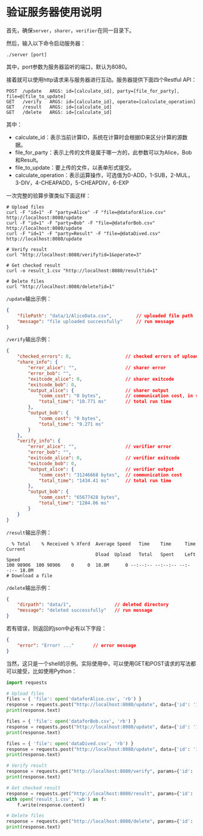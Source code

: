 # 验证服务器使用说明

首先，确保`server`，`sharer`，`verifier`在同一目录下。

然后，输入以下命令启动服务器：
```shell
./server [port]
```
其中，port参数为服务器监听的端口，默认为8080。

接着就可以使用http请求来与服务器进行互动。服务器提供下面四个Restful API：
```
POST  /update   ARGS: id=[calculate_id], party=[file_for_party], file=@[file_to_update]
GET   /verify   ARGS: id=[calculate_id], operate=[calculate_operation]
GET   /result   ARGS: id=[calculate_id]
GET   /delete   ARGS: id=[calculate_id]
```
其中：
- calculate_id：表示当前计算ID，系统在计算时会根据ID来区分计算的源数据。
- file_for_party：表示上传的文件是属于哪一方的，此参数可以为Alice，Bob和Result。
- file_to_update：要上传的文件，以表单形式提交。
- calculate_operation：表示运算操作，可选值为0-ADD，1-SUB，2-MUL，3-DIV，4-CHEAPADD，5-CHEAPDIV，6-EXP

一次完整的验算步骤类似下面这样：
```shell
# Upload files
curl -F "id=1" -F "party=Alice" -F "file=@dataforAlice.csv" http://localhost:8080/update 
curl -F "id=1" -F "party=Bob" -F "file=@dataforBob.csv" http://localhost:8080/update 
curl -F "id=1" -F "party=Result" -F "file=@dataDived.csv" http://localhost:8080/update 

# Verify result
curl "http://localhost:8080/verify?id=1&operate=3"

# Get checked result
curl -o result_1.csv "http://localhost:8080/result?id=1"

# Delete files
curl "http://localhost:8080/delete?id=1"
```

`/update`输出示例：
```json
{
    "filePath": "data/1/AliceData.csv",         // uploaded file path
    "message": "file uploaded successfully"     // run message
}
```

`/verify`输出示例：
```json
{
    "checked_errors": 0,                    // checked errors of uploaded result
    "share_info": {
        "error_alice": "",                  // sharer error
        "error_bob": "",
        "exitcode_alice": 0,                // sharer exitcode
        "exitcode_bob": 0,
        "output_alice": {                   // sharer output
            "comm_cost": "0 bytes",         // communication cost, in sharer, it's 0
            "total_time": "10.771 ms"       // total run time
        },
        "output_bob": {
            "comm_cost": "0 bytes",
            "total_time": "9.271 ms"
        }
    },
    "verify_info": {                    
        "error_alice": "",                  // verifier error
        "error_bob": "",
        "exitcode_alice": 0,                // verifier exitcode
        "exitcode_bob": 0,
        "output_alice": {                   // verifier output
            "comm_cost": "31246668 bytes",  // communication cost
            "total_time": "1434.41 ms"      // total run time
        },
        "output_bob": {
            "comm_cost": "65677428 bytes",
            "total_time": "1284.06 ms"
        }
    }
}
```

`/result`输出示例：
```
  % Total    % Received % Xferd  Average Speed   Time    Time     Time  Current
                                 Dload  Upload   Total   Spent    Left  Speed
100 98906  100 98906    0     0  18.8M      0 --:--:-- --:--:-- --:--:-- 18.8M
# Download a file
```

`/delete`输出示例：
```json
{
    "dirpath": "data/1",                // deleted directory
    "message": "deleted successfully"   // run message
}
```

若有错误，则返回的json中必有以下字段：
```json
{
    "error": "Error! ..."       // error message
}
```

当然，这只是一个shell的示例。实际使用中，可以使用GET和POST请求的写法都可以接受，比如使用Python：
```Python
import requests

# Upload files
files = { 'file': open('dataforAlice.csv', 'rb') }
response = requests.post("http://localhost:8080/update", data={'id': '1', 'party': 'Alice'}, files=files)
print(response.text)

files = { 'file': open('dataforBob.csv', 'rb') }
response = requests.post("http://localhost:8080/update", data={'id': '1', 'party': 'Bob'}, files=files)
print(response.text)

files = { 'file': open('dataDived.csv', 'rb') }
response = requests.post("http://localhost:8080/update", data={'id': '1', 'party': 'Result'}, files=files)
print(response.text)

# Verify result
response = requests.get("http://localhost:8080/verify", params={'id': '1', 'operate': '3'})
print(response.text)

# Get checked result
response = requests.get("http://localhost:8080/result", params={'id': '1'})
with open('result_1.csv', 'wb') as f:
    f.write(response.content)

# Delete files
response = requests.get("http://localhost:8080/delete", params={'id': '1'})
print(response.text)
```
